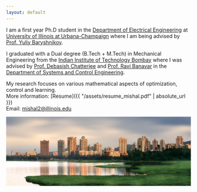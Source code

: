 ```yaml
---
layout: default
---
```


<!--<p><img src="assets/mishal.jpg" alt="abc" style="float: right;margin-right: 7px;margin-top: 7px;height: 200px;border: 5" /></p>-->

I am a first year Ph.D student in the [Department of Electrical Engineering](http://www.ece.illinois.edu) at [University of Illinois at Urbana-Champaign](https://illinois.edu/) where I am being advised by [Prof. Yuliy Baryshnikov](https://publish.illinois.edu/ymb/).

I graduated with a Dual degree (B.Tech + M.Tech) in Mechanical Engineering from the [Indian Institute of Technology Bombay](http://www.iitb.ac.in) where I was advised by [Prof. Debasish Chatterjee](http://www.sc.iitb.ac.in/~chatterjee) and [Prof. Ravi Banavar](http://www.sc.iitb.ac.in/~banavar) in the [Department of Systems and Control Engineering](http://www.sc.iitb.ac.in).


My research focuses on various mathematical aspects of optimization, control and learning. <br>
More information: [Resume]({{ "/assets/resume_mishal.pdf" | absolute_url }}) <br>
Email: [mishal2@illinois.edu](mailto:mishal2@illinois.edu) <br>

<!--Find my CV [here]({{ "/assets/cv_mishal.pdf" | absolute_url }}).-->

<!-- ![IIT Lakeside]({{ "/assets/iit_lakeside.jpg" | absolute_url}})-->

<img src="assets/iit_lakeside.jpg" alt="iit_lakeside.jpg" class="inline"> <br>

<!-- ## Publications

> [_Google scholar profile_](https://scholar.google.co.in/citations?user=cXF5JaMAAAAJ&hl=en)

> [ ORCID profile ](https://orcid.org/0000-0003-2998-2637)

> [ arXiv author's page ](https://arxiv.org/a/0000-0003-2998-2637)

### Journal Publications (including preprints):

* **Scenario approach for minmax optimization with emphasis on the nonconvex case: positive results and caveats.** <br>
Mishal Assif P K, Debasish Chatterjee, Ravi Banavar <br> *Submitted to IEEE Transactions on Automatic Control.* <br>  \[ [ arXiv preprint ](https://arxiv.org/abs/1906.01476) \] <br>

* **Measure of quality of finite-dimensional linear systems: A frame-theoretic view.** <br>
Mishal Assif P K, Mohammed Rayyan Sheriff, Debasish Chatterjee <br> *Submitted to Automatica.* <br>  \[ [ arXiv preprint ](https://arxiv.org/abs/1902.04548) \] <br>

* **A simple proof of the discrete time geometric Pontryagin maximum principle on smooth manifolds**. <br>
Mishal Assif P K , Debasish Chatterjee, Ravi Banavar <br> *Provisionally accepted in Automatica.* <br>  \[ [ arXiv preprint ](https://arxiv.org/abs/1807.00698) \] <br>

### Conference Publications (including preprints):

* **Variational collision avoidance problems on Riemannian manifolds**. <br>
Mishal Assif, Ravi Banavar, Anthony Bloch, Margarida Camarinha, Leonardo Colombo <br> *Proceedings of the IEEE Conference on Decision and Control, Florida, USA, 2018.* <br> \[ [ arXiv preprint ](https://arxiv.org/abs/1804.00122) \] <br>

<br>

## Teaching Assistantships
### At IIT Bombay:
* Spring 2018 - (SC 624) Differential Geometric Methods in Control
* Autumn 2018 - (ME 311) Microprocessors and Automatic Control
* Spring 2019 - (ME 310) Microprocessors and Automatic Control Lab
<br>
-->
<!--
## Miscellaneous
<hr />

* [ME 6106 Computational Structural Dynamics - Course project.]({{"/assets/misc/csd.pdf" | absolute_url}})
Report I prepared as part of a course project. Contains a review of the contents of  The objective of the report is to show that the Newmark
family of time integration algorithms, used widely in the computational structural dynamics community, is
variational in nature. Contains a very compressed and slightly modified exposition of the contents of [MaWe2001](http://lagrange.mechse.illinois.edu/pubs/MaWe2001/) and [KaMaOrWe2000](http://lagrange.mechse.illinois.edu/pubs/KaMaOrWe2000/).

<hr />
-->

